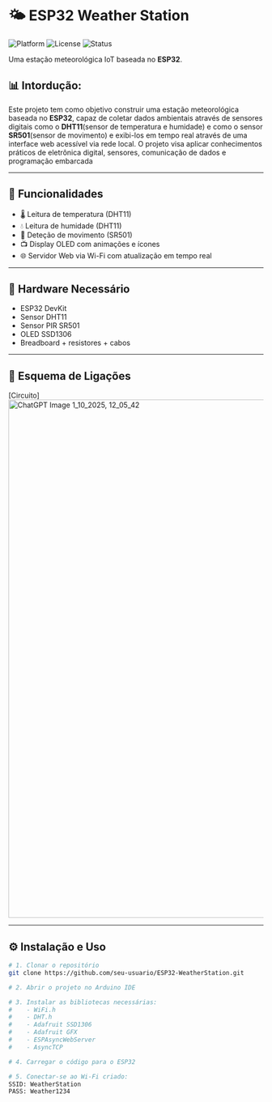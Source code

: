 # 🌤️ ESP32 Weather Station
![Platform](https://img.shields.io/badge/platform-ESP32-blue)
![License](https://img.shields.io/badge/license-MIT-green)
![Status](https://img.shields.io/badge/status-working-brightgreen)

Uma estação meteorológica IoT baseada no **ESP32**.

## 📊 Intordução:
Este projeto tem como objetivo construir uma estação meteorológica baseada no **ESP32**,
capaz de coletar dados ambientais através de sensores digitais como o **DHT11**(sensor
de temperatura e humidade) e como o sensor **SR501**(sensor de movimento) e
exibi-los em tempo real através de uma interface web acessível via rede local. O
projeto visa aplicar conhecimentos práticos de eletrônica digital, sensores,
comunicação de dados e programação embarcada

---

## 🚀 Funcionalidades
- 🌡️ Leitura de temperatura (DHT11)  
- 💧 Leitura de humidade (DHT11)  
- 🕺 Deteção de movimento (SR501)  
- 📺 Display OLED com animações e ícones  
- 🌐 Servidor Web via Wi-Fi com atualização em tempo real  

---

## 🔧 Hardware Necessário
- ESP32 DevKit  
- Sensor DHT11  
- Sensor PIR SR501  
- OLED SSD1306  
- Breadboard + resistores + cabos  

---

## 🔌 Esquema de Ligações

[Circuito]<img width="1536" height="1024" alt="ChatGPT Image 1_10_2025, 12_05_42" src="https://github.com/user-attachments/assets/8cfb5168-e6f0-4528-9d79-f4f90dd28b31" />


---

## ⚙️ Instalação e Uso

```bash
# 1. Clonar o repositório
git clone https://github.com/seu-usuario/ESP32-WeatherStation.git

# 2. Abrir o projeto no Arduino IDE

# 3. Instalar as bibliotecas necessárias:
#    - WiFi.h
#    - DHT.h
#    - Adafruit SSD1306
#    - Adafruit GFX
#    - ESPAsyncWebServer
#    - AsyncTCP

# 4. Carregar o código para o ESP32

# 5. Conectar-se ao Wi-Fi criado:
SSID: WeatherStation
PASS: Weather1234
